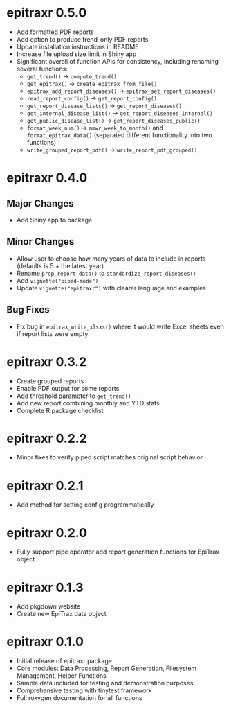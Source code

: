 # epitraxr 0.5.0

* Add formatted PDF reports
* Add option to produce trend-only PDF reports
* Update installation instructions in README
* Increase file upload size limit in Shiny app
* Significant overall of function APIs for consistency, including renaming several functions:
    * `get_trend()` -> `compute_trend()`
    * `get_epitrax()` -> `create_epitrax_from_file()`
    * `epitrax_add_report_diseases()` -> `epitrax_set_report_diseases()`
    * `read_report_config()` -> `get_report_config()`
    * `get_report_disease_lists()` -> `get_report_diseases()`
    * `get_internal_disease_list()` -> `get_report_diseases_internal()`
    * `get_public_disease_list()` -> `get_report_diseases_public()`
    * `format_week_num()` -> `mmwr_week_to_month()` and `format_epitrax_data()` (separated different functionality into two functions)
    * `write_grouped_report_pdf()` -> `write_report_pdf_grouped()`

# epitraxr 0.4.0

## Major Changes

* Add Shiny app to package

## Minor Changes

* Allow user to choose how many years of data to include in reports (defaults is 5 + the latest year)
* Rename `prep_report_data()` to `standardize_report_diseases()`
* Add `vignette("piped-mode")`
* Update `vignette("epitraxr")` with clearer language and examples

## Bug Fixes

* Fix bug in `epitrax_write_xlsxs()` where it would write Excel sheets even if report lists were empty

# epitraxr 0.3.2

* Create grouped reports
* Enable PDF output for some reports
* Add threshold parameter to `get_trend()`
* Add new report combining monthly and YTD stats
* Complete R package checklist

# epitraxr 0.2.2

* Minor fixes to verify piped script matches original script behavior

# epitraxr 0.2.1

* Add method for setting config programmatically

# epitraxr 0.2.0

* Fully support pipe operator add report generation functions for EpiTrax object

# epitraxr 0.1.3

* Add pkgdown website
* Create new EpiTrax data object

# epitraxr 0.1.0

* Initial release of epitraxr package
* Core modules: Data Processing, Report Generation, Filesystem Management, Helper Functions
* Sample data included for testing and demonstration purposes
* Comprehensive testing with tinytest framework
* Full roxygen documentation for all functions
